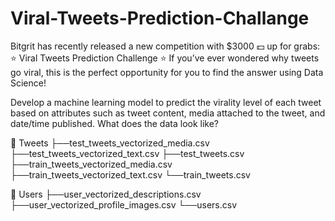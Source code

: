 # Viral-Tweets-Prediction-Challange
Bitgrit has recently released a new competition with $3000 💵 up for grabs:
⭐ Viral Tweets Prediction Challenge ⭐
If you’ve ever wondered why tweets go viral, this is the perfect opportunity for you to find the answer using Data Science!

Develop a machine learning model to predict the virality level of each tweet based on attributes such as tweet content, media attached to the tweet, and date/time published.
What does the data look like?

📂 Tweets
├──test_tweets_vectorized_media.csv
├──test_tweets_vectorized_text.csv
├──test_tweets.csv
├──train_tweets_vectorized_media.csv
├──train_tweets_vectorized_text.csv
└──train_tweets.csv

📂 Users
 ├──user_vectorized_descriptions.csv
 ├──user_vectorized_profile_images.csv
 └──users.csv
